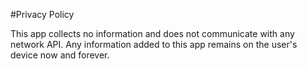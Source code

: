 #Privacy Policy

This app collects no information and does not communicate with any network API. Any information added to this app remains on the user's device now and forever.

